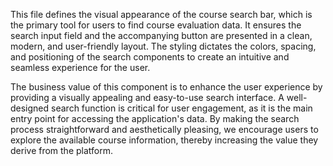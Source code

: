 This file defines the visual appearance of the course search bar, which is the primary tool for users to find course evaluation data. It ensures the search input field and the accompanying button are presented in a clean, modern, and user-friendly layout. The styling dictates the colors, spacing, and positioning of the search components to create an intuitive and seamless experience for the user.

The business value of this component is to enhance the user experience by providing a visually appealing and easy-to-use search interface. A well-designed search function is critical for user engagement, as it is the main entry point for accessing the application's data. By making the search process straightforward and aesthetically pleasing, we encourage users to explore the available course information, thereby increasing the value they derive from the platform.